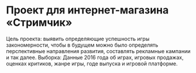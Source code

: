 # Проект для интернет-магазина «Стримчик»
Цель проекта: выявить определяющие успешность игры закономерности, чтобы в будущем можно было определять перспективные направления развития, составлять рекламные кампании и так далее.  Выборка: Данные 2016 года об играх, игровых продажах, оценках критиков, жанре игры, годе выпуска и игровой платформе.

